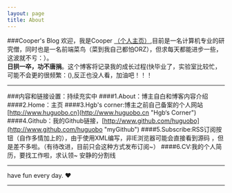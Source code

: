 ```yaml
---
layout: page
title: About
---
```

###Cooper's Blog
欢迎，我是Cooper [（个人主页）](http://www.huguobo.cn),目前是一名计算机专业的研究僧，同时也是一名前端菜鸟（菜到我自己都怕ORZ），但求每天都能进步一些，这波就不亏：）。<br/>**日拱一卒，功不唐捐**。这个博客将记录我的成长过程(快毕业了，实验室比较忙，可能不会更的很频繁：(),反正也没人看，加油吧！！！
***
###内容和链接设置：持续充实中
####1.About：博主自白和博客内容介绍
####2.Home：主页
####3.Hgb's corner:博主之前自己备案的个人网站[http://www.huguobo.cn](http://www.huguobo.cn "Hgb‘s Corner")
####4.Github：我的Github链接，[http://www.github.com/huguobo](http://www.github.com/huguobo "myGithub")
####5.Subscribe:RSS订阅按钮（自作多情加上的），由于使用XML编写，非IE浏览器可能会直接看到源码 ，但是差不多啦。（有待改进，目前只会这种方式发布订阅~）
####6.CV:我的个人简历，要找工作啦，求认领~
安静的分割线
***
have fun every day. ♥
***